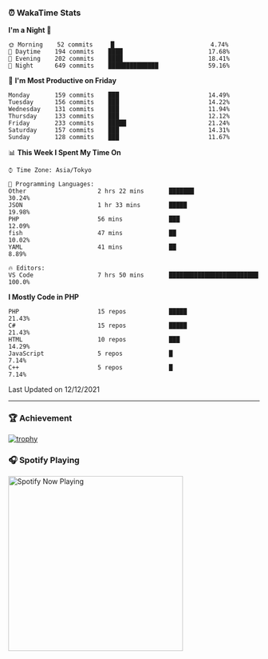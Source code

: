### ⏰ WakaTime Stats


<!--START_SECTION:waka-->
**I'm a Night 🦉** 

```text
🌞 Morning    52 commits     █                           4.74% 
🌆 Daytime    194 commits    ████                        17.68% 
🌃 Evening    202 commits    ████                        18.41% 
🌙 Night      649 commits    ██████████████              59.16%

```
📅 **I'm Most Productive on Friday** 

```text
Monday       159 commits    ███                         14.49% 
Tuesday      156 commits    ███                         14.22% 
Wednesday    131 commits    ███                         11.94% 
Thursday     133 commits    ███                         12.12% 
Friday       233 commits    █████                       21.24% 
Saturday     157 commits    ███                         14.31% 
Sunday       128 commits    ███                         11.67%

```


📊 **This Week I Spent My Time On** 

```text
⌚︎ Time Zone: Asia/Tokyo

💬 Programming Languages: 
Other                    2 hrs 22 mins       ███████                     30.24% 
JSON                     1 hr 33 mins        █████                       19.98% 
PHP                      56 mins             ███                         12.09% 
fish                     47 mins             ██                          10.02% 
YAML                     41 mins             ██                          8.89%

🔥 Editors: 
VS Code                  7 hrs 50 mins       █████████████████████████   100.0%

```

**I Mostly Code in PHP** 

```text
PHP                      15 repos            █████                       21.43% 
C#                       15 repos            █████                       21.43% 
HTML                     10 repos            ███                         14.29% 
JavaScript               5 repos             █                           7.14% 
C++                      5 repos             █                           7.14%

```



 Last Updated on 12/12/2021
<!--END_SECTION:waka-->

---

### 🏆 Achievement

[![trophy](https://github-profile-trophy.vercel.app/?username=Slime-hatena&theme=flat&no-bg=true&no-frame=true&column=8)](https://github.com/ryo-ma/github-profile-trophy)

### 🎧 Spotify Playing

[<img src="https://spotify-now-playing-slime-hatena.vercel.app/api/spotify-playing" alt="Spotify Now Playing" width="350" />](https://open.spotify.com/user/slime_hatena)

<!--
**Slime-hatena/Slime-hatena** is a ✨ _special_ ✨ repository because its `README.md` (this file) appears on your GitHub profile.

Here are some ideas to get you started:

- 🔭 I’m currently working on ...
- 🌱 I’m currently learning ...
- 👯 I’m looking to collaborate on ...
- 🤔 I’m looking for help with ...
- 💬 Ask me about ...
- 📫 How to reach me: ...
- 😄 Pronouns: ...
- ⚡ Fun fact: ...
-->
